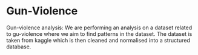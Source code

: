 # Gun-Violence
Gun-violence analysis: We are performing an analysis on a dataset related to gu-violence where we aim to find patterns in the dataset.
The dataset is taken from kaggle which is then cleaned and normalised into a structured database.
